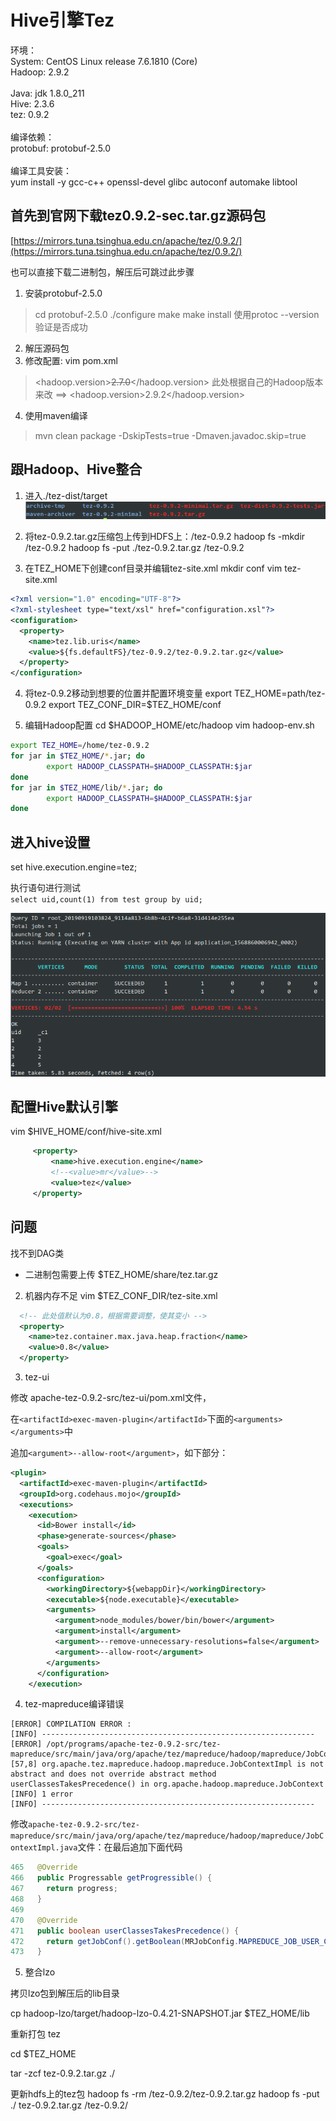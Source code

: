 # Hive引擎Tez

环境：<br>
System: CentOS Linux release 7.6.1810 (Core)<br>
Hadoop: 2.9.2<br>
<br>
Java: jdk 1.8.0_211<br>
Hive: 2.3.6<br>
tez: 0.9.2<br>
<br>
编译依赖：<br>
protobuf: protobuf-2.5.0<br>
<br>
编译工具安装：<br>
yum install -y gcc-c++ openssl-devel glibc autoconf automake libtool<br>

## 首先到官网下载tez0.9.2-sec.tar.gz源码包

[https://mirrors.tuna.tsinghua.edu.cn/apache/tez/0.9.2/](https://mirrors.tuna.tsinghua.edu.cn/apache/tez/0.9.2/)

也可以直接下载二进制包，解压后可跳过此步骤

1. 安装protobuf-2.5.0
> cd protobuf-2.5.0
> ./configure
> make
> make install
> 使用protoc --version 验证是否成功
2. 解压源码包
3. 修改配置: vim pom.xml
> <hadoop.version>~~2.7.0~~</hadoop.version>
> 此处根据自己的Hadoop版本来改  ==>
> <hadoop.version>2.9.2</hadoop.version>
> 
> <!--
> 这两个模块注释掉
> <module>tez-ext-serive-test</module>
> <module>tez-ui</module>
> -->

4. 使用maven编译
> mvn clean package -DskipTests=true -Dmaven.javadoc.skip=true


## 跟Hadoop、Hive整合
1. 进入./tez-dist/target
![](../.gitbook/assets/hive/2019-09-19_11-01.png)

2. 将tez-0.9.2.tar.gz压缩包上传到HDFS上：/tez-0.9.2
hadoop fs -mkdir /tez-0.9.2
hadoop fs -put ./tez-0.9.2.tar.gz /tez-0.9.2

3. 在TEZ_HOME下创建conf目录并编辑tez-site.xml
mkdir conf
vim tez-site.xml
```xml
<?xml version="1.0" encoding="UTF-8"?>
<?xml-stylesheet type="text/xsl" href="configuration.xsl"?>
<configuration>
  <property>
    <name>tez.lib.uris</name>
    <value>${fs.defaultFS}/tez-0.9.2/tez-0.9.2.tar.gz</value>
  </property>
</configuration>
```

4. 将tez-0.9.2移动到想要的位置并配置环境变量
export TEZ_HOME=path/tez-0.9.2
export TEZ_CONF_DIR=$TEZ_HOME/conf

5. 编辑Hadoop配置
cd $HADOOP_HOME/etc/hadoop
vim hadoop-env.sh

```bash
export TEZ_HOME=/home/tez-0.9.2
for jar in $TEZ_HOME/*.jar; do
        export HADOOP_CLASSPATH=$HADOOP_CLASSPATH:$jar
done
for jar in $TEZ_HOME/lib/*.jar; do
        export HADOOP_CLASSPATH=$HADOOP_CLASSPATH:$jar
done
```

## 进入hive设置

set hive.execution.engine=tez;

执行语句进行测试  
`select uid,count(1) from test group by uid;`

![](../.gitbook/assets/hive/2019-09-19_11-16.png)


## 配置Hive默认引擎

vim $HIVE_HOME/conf/hive-site.xml

```xml
     <property>
         <name>hive.execution.engine</name>
         <!--<value>mr</value>-->
         <value>tez</value>
     </property>
```


## 问题

找不到DAG类

- 二进制包需要上传 $TEZ_HOME/share/tez.tar.gz


2. 机器内存不足 
vim $TEZ_CONF_DIR/tez-site.xml

```xml
  <!-- 此处值默认为0.8，根据需要调整，使其变小 -->
  <property>
    <name>tez.container.max.java.heap.fraction</name>
    <value>0.8</value>
  </property>
```


3. tez-ui

修改 apache-tez-0.9.2-src/tez-ui/pom.xml文件，

在`<artifactId>exec-maven-plugin</artifactId>`下面的`<arguments></arguments>`中

追加`<argument>--allow-root</argument>`，如下部分：

```xml
<plugin>
  <artifactId>exec-maven-plugin</artifactId>
  <groupId>org.codehaus.mojo</groupId>
  <executions>
    <execution>
      <id>Bower install</id>
      <phase>generate-sources</phase>
      <goals>
        <goal>exec</goal>
      </goals>
      <configuration>
        <workingDirectory>${webappDir}</workingDirectory>
        <executable>${node.executable}</executable>
        <arguments>
          <argument>node_modules/bower/bin/bower</argument>
          <argument>install</argument>
          <argument>--remove-unnecessary-resolutions=false</argument>
          <argument>--allow-root</argument>
        </arguments>
      </configuration>
    </execution>
```

4. tez-mapreduce编译错误

```
[ERROR] COMPILATION ERROR : 
[INFO] -------------------------------------------------------------
[ERROR] /opt/programs/apache-tez-0.9.2-src/tez-mapreduce/src/main/java/org/apache/tez/mapreduce/hadoop/mapreduce/JobContextImpl.java:[57,8] org.apache.tez.mapreduce.hadoop.mapreduce.JobContextImpl is not abstract and does not override abstract method userClassesTakesPrecedence() in org.apache.hadoop.mapreduce.JobContext
[INFO] 1 error
[INFO] -------------------------------------------------------------
```


修改`apache-tez-0.9.2-src/tez-mapreduce/src/main/java/org/apache/tez/mapreduce/hadoop/mapreduce/JobContextImpl.java`文件：在最后追加下面代码

```java
465   @Override
466   public Progressable getProgressible() {
467     return progress;
468   }
469  
470   @Override
471   public boolean userClassesTakesPrecedence() {
472     return getJobConf().getBoolean(MRJobConfig.MAPREDUCE_JOB_USER_CLASSPATH_FIRST, false);
473   }
```

5. 整合lzo

拷贝lzo包到解压后的lib目录

cp hadoop-lzo/target/hadoop-lzo-0.4.21-SNAPSHOT.jar $TEZ_HOME/lib


重新打包 tez

cd $TEZ_HOME

tar -zcf tez-0.9.2.tar.gz ./

更新hdfs上的tez包
hadoop fs -rm /tez-0.9.2/tez-0.9.2.tar.gz
hadoop fs -put ./ tez-0.9.2.tar.gz /tez-0.9.2/




